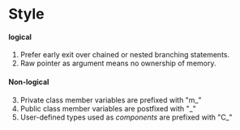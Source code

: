 # Style

#### logical
1. Prefer early exit over chained or nested branching statements.
2. Raw pointer as argument means no ownership of memory.


#### Non-logical

3. Private class member variables are prefixed with "m_"
4. Public class member variables are postfixed with "_"
5. User-defined types used as *components* are prefixed with "C_"